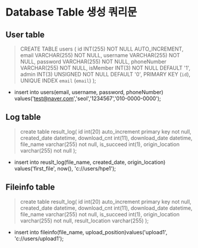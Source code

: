 # Database Table 생성 쿼리문

## User table
> CREATE TABLE users (
  	id INT(255) NOT NULL AUTO_INCREMENT,
  	email VARCHAR(255)  NOT NULL,
  	username VARCHAR(255) NOT NULL,
  	password VARCHAR(255) NOT NULL,
  	phoneNumber VARCHAR(255) NOT NULL,
      isMember INT(3)  NOT NULL DEFAULT '1',
      admin INT(3) UNSIGNED NOT NULL DEFAULT '0',
  	PRIMARY KEY (`id`),
      UNIQUE INDEX `email` (`email`)
  );

+ insert into users(email, username, password, phoneNumber)
  values('test@naver.com','seol','1234567','010-0000-0000');
## Log table
> create table result_log(
  	id int(20) auto_increment primary key not null,
      created_date datetime,
      download_cnt int(11),
      download_date datetime,
      file_name varchar(255) not null,
      is_succeed int(1),
      origin_location varchar(255) not null
  );
>
>
+ insert into reuslt_log(file_name, created_date, origin_location) values('first_file', now(), 'c://users/hpe1'); 

## Fileinfo table
> create table result_log(
  	id int(20) auto_increment primary key not null,
      created_date datetime,
      download_cnt int(11),
      download_date datetime,
      file_name varchar(255) not null,
      is_succeed int(1),
      origin_location varchar(255) not null,
      result_location varchar(255) 
  );

+ insert into fileinfo(file_name, upload_position)values('upload1', 'c://users/upload1');